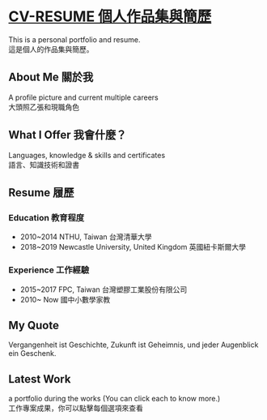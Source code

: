 # [CV-RESUME 個人作品集與簡歷](https://andy922200.github.io/CV-Resume/)
This is a personal portfolio and resume.  
這是個人的作品集與簡歷。

## About Me 關於我
A profile picture and current multiple careers  
大頭照乙張和現職角色

## What I Offer 我會什麼？
Languages, knowledge & skills and certificates  
語言、知識技術和證書

## Resume 履歷
### Education 教育程度
* 2010~2014 NTHU, Taiwan 台灣清華大學
* 2018~2019 Newcastle University, United Kingdom 英國紐卡斯爾大學
### Experience 工作經驗
* 2015~2017 FPC, Taiwan 台灣塑膠工業股份有限公司
* 2010~ Now 國中小數學家教

## My Quote
Vergangenheit ist Geschichte, Zukunft ist Geheimnis, und jeder Augenblick ein Geschenk.

## Latest Work
a portfolio during the works (You can click each to know more.)  
工作專案成果，你可以點擊每個選項來查看
